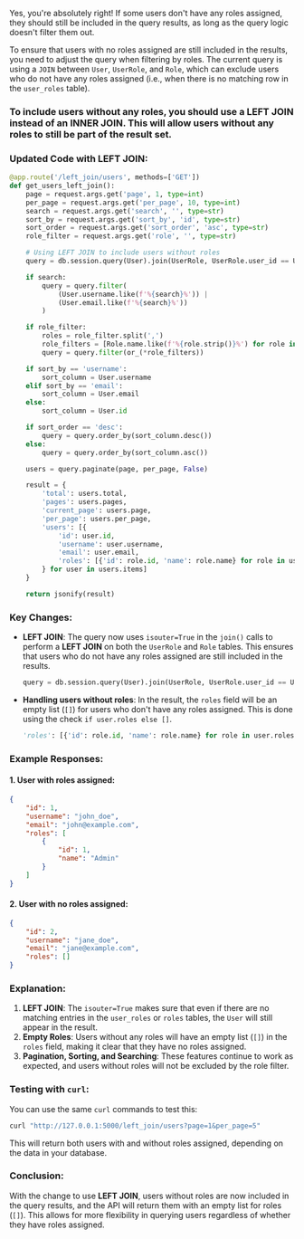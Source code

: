 Yes, you're absolutely right! If some users don't have any roles assigned, they should still be included in the query results, as long as the query logic doesn't filter them out.

To ensure that users with no roles assigned are still included in the results, you need to adjust the query when filtering by roles. The current query is using a `JOIN` between `User`, `UserRole`, and `Role`, which can exclude users who do not have any roles assigned (i.e., when there is no matching row in the `user_roles` table).

### To include users without any roles, you should use a **LEFT JOIN** instead of an **INNER JOIN**. This will allow users without any roles to still be part of the result set.

### Updated Code with LEFT JOIN:

```python
@app.route('/left_join/users', methods=['GET'])
def get_users_left_join():
    page = request.args.get('page', 1, type=int)
    per_page = request.args.get('per_page', 10, type=int)
    search = request.args.get('search', '', type=str)
    sort_by = request.args.get('sort_by', 'id', type=str)
    sort_order = request.args.get('sort_order', 'asc', type=str)
    role_filter = request.args.get('role', '', type=str)

    # Using LEFT JOIN to include users without roles
    query = db.session.query(User).join(UserRole, UserRole.user_id == User.id, isouter=True).join(Role, Role.id == UserRole.role_id, isouter=True)

    if search:
        query = query.filter(
            (User.username.like(f'%{search}%')) | 
            (User.email.like(f'%{search}%'))
        )

    if role_filter:
        roles = role_filter.split(',')
        role_filters = [Role.name.like(f'%{role.strip()}%') for role in roles]
        query = query.filter(or_(*role_filters))

    if sort_by == 'username':
        sort_column = User.username
    elif sort_by == 'email':
        sort_column = User.email
    else:
        sort_column = User.id

    if sort_order == 'desc':
        query = query.order_by(sort_column.desc())
    else:
        query = query.order_by(sort_column.asc())

    users = query.paginate(page, per_page, False)

    result = {
        'total': users.total,
        'pages': users.pages,
        'current_page': users.page,
        'per_page': users.per_page,
        'users': [{
            'id': user.id,
            'username': user.username,
            'email': user.email,
            'roles': [{'id': role.id, 'name': role.name} for role in user.roles] if user.roles else []
        } for user in users.items]
    }

    return jsonify(result)
```

### Key Changes:

- **LEFT JOIN**: The query now uses `isouter=True` in the `join()` calls to perform a **LEFT JOIN** on both the `UserRole` and `Role` tables. This ensures that users who do not have any roles assigned are still included in the results.
  
  ```python
  query = db.session.query(User).join(UserRole, UserRole.user_id == User.id, isouter=True).join(Role, Role.id == UserRole.role_id, isouter=True)
  ```

- **Handling users without roles**: In the result, the `roles` field will be an empty list (`[]`) for users who don't have any roles assigned. This is done using the check `if user.roles else []`.

  ```python
  'roles': [{'id': role.id, 'name': role.name} for role in user.roles] if user.roles else []
  ```

### Example Responses:

#### 1. **User with roles assigned**:
```json
{
    "id": 1,
    "username": "john_doe",
    "email": "john@example.com",
    "roles": [
        {
            "id": 1,
            "name": "Admin"
        }
    ]
}
```

#### 2. **User with no roles assigned**:
```json
{
    "id": 2,
    "username": "jane_doe",
    "email": "jane@example.com",
    "roles": []
}
```

### Explanation:

1. **LEFT JOIN**: The `isouter=True` makes sure that even if there are no matching entries in the `user_roles` or `roles` tables, the `User` will still appear in the result.
2. **Empty Roles**: Users without any roles will have an empty list (`[]`) in the `roles` field, making it clear that they have no roles assigned.
3. **Pagination, Sorting, and Searching**: These features continue to work as expected, and users without roles will not be excluded by the role filter.

### Testing with `curl`:

You can use the same `curl` commands to test this:

```bash
curl "http://127.0.0.1:5000/left_join/users?page=1&per_page=5"
```

This will return both users with and without roles assigned, depending on the data in your database.

### Conclusion:

With the change to use **LEFT JOIN**, users without roles are now included in the query results, and the API will return them with an empty list for roles (`[]`). This allows for more flexibility in querying users regardless of whether they have roles assigned.
